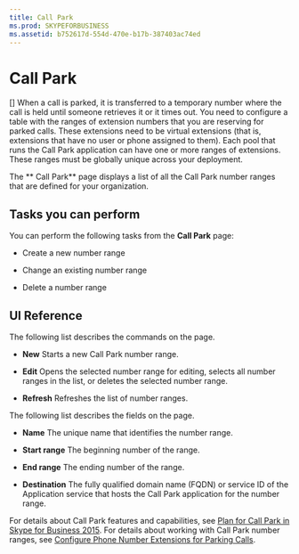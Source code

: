 ```yaml
---
title: Call Park
ms.prod: SKYPEFORBUSINESS
ms.assetid: b752617d-554d-470e-b17b-387403ac74ed
---
```



# Call Park
[]
When a call is parked, it is transferred to a temporary number where the call is held until someone retrieves it or it times out. You need to configure a table with the ranges of extension numbers that you are reserving for parked calls. These extensions need to be virtual extensions (that is, extensions that have no user or phone assigned to them). Each pool that runs the Call Park application can have one or more ranges of extensions. These ranges must be globally unique across your deployment.
  
    
    

The ** Call Park** page displays a list of all the Call Park number ranges that are defined for your organization.
## Tasks you can perform

You can perform the following tasks from the **Call Park** page:
  
    
    

- Create a new number range
    
  
- Change an existing number range
    
  
- Delete a number range
    
  

## UI Reference

The following list describes the commands on the page.
  
    
    

- **New** Starts a new Call Park number range.
    
  
- **Edit** Opens the selected number range for editing, selects all number ranges in the list, or deletes the selected number range.
    
  
- **Refresh** Refreshes the list of number ranges.
    
  
The following list describes the fields on the page.
  
    
    

- **Name** The unique name that identifies the number range.
    
  
- **Start range** The beginning number of the range.
    
  
- **End range** The ending number of the range.
    
  
- **Destination** The fully qualified domain name (FQDN) or service ID of the Application service that hosts the Call Park application for the number range.
    
  
For details about Call Park features and capabilities, see  [Plan for Call Park in Skype for Business 2015](plan-for-call-park-in-skype-for-business-2015.md). For details about working with Call Park number ranges, see  [Configure Phone Number Extensions for Parking Calls](http://technet.microsoft.com/library/fbf97624-9587-42a6-b276-1b69c574a74d.aspx).
  
    
    

